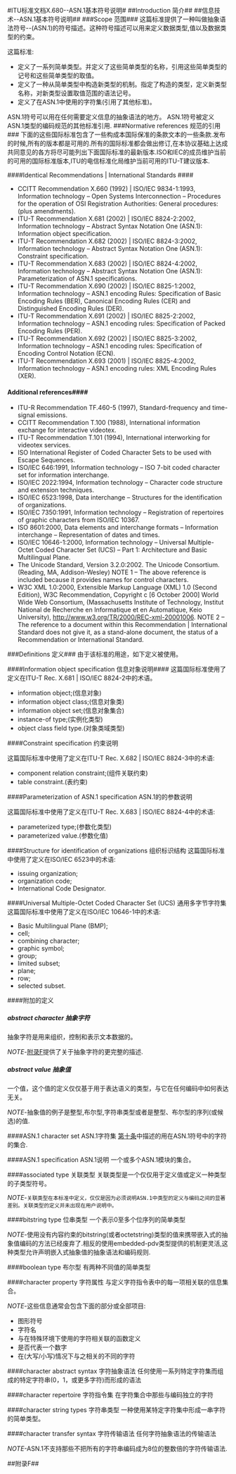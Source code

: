 #ITU标准文档X.680--ASN.1基本符号说明#
##Introduction 简介##
##信息技术--ASN.1基本符号说明##
###Scope 范围###
这篇标准提供了一种叫做抽象语法符号--(ASN.1)的符号描述。这种符号描述可以用来定义数据类型,值以及数据类型的约束。

这篇标准:
* 定义了一系列简单类型。并定义了这些简单类型的名称，引用这些简单类型的记号和这些简单类型的取值。
* 定义了一种从简单类型中构造新类型的机制。指定了构造的类型，定义新类型名称，对新类型设置取值范围的语法记号。
* 定义了在ASN.1中使用的字符集(引用了其他标准)。

ASN.1符号可以用在任何需要定义信息的抽象语法的地方。
ASN.1符号被定义ASN.1类型的编码规范的其他标准引用.
###Normative references 规范的引用###
下面的这些国际标准包含了一些构成本国际保准的条款文本的一些条款.发布的时候,所有的版本都是可用的.所有的国际标准都会做出修订,在本协议基础上达成共同意见的各方将尽可能列出下面国际标准的最新版本.ISO和IEC的成员维护当前的可用的国际标准版本,ITU的电信标准化局维护当前可用的ITU-T建议版本.

####Identical Recommendations | International Standards ####
* CCITT Recommendation X.660 (1992) | ISO/IEC 9834-1:1993, Information technology – Open Systems Interconnection – Procedures for the operation of OSI Registration Authorities: General procedures: (plus amendments).
* ITU-T Recommendation X.681 (2002) | ISO/IEC 8824-2:2002, Information technology – Abstract Syntax Notation One (ASN.1): Information object specification.
* ITU-T Recommendation X.682 (2002) | ISO/IEC 8824-3:2002, Information technology – Abstract Syntax Notation One (ASN.1): Constraint specification.
* ITU-T Recommendation X.683 (2002) | ISO/IEC 8824-4:2002, Information technology – Abstract Syntax Notation One (ASN.1): Parameterization of ASN.1 specifications.
* ITU-T Recommendation X.690 (2002) | ISO/IEC 8825-1:2002, Information technology – ASN.1 encoding Rules: Specification of Basic Encoding Rules (BER), Canonical Encoding Rules (CER) and Distinguished Encoding Rules (DER).
* ITU-T Recommendation X.691 (2002) | ISO/IEC 8825-2:2002, Information technology – ASN.1 encoding rules: Specification of Packed Encoding Rules (PER).
* ITU-T Recommendation X.692 (2002) | ISO/IEC 8825-3:2002, Information technology – ASN.1 encoding rules: Specification of Encoding Control Notation (ECN).
* ITU-T Recommendation X.693 (2001) | ISO/IEC 8825-4:2002, Information technology – ASN.1 encoding rules: XML Encoding Rules (XER).

#### Additional references####
* ITU-R Recommendation TF.460-5 (1997), Standard-frequency and time-signal emissions.
* CCITT Recommendation T.100 (1988), International information exchange for interactive videotex.
* ITU-T Recommendation T.101 (1994), International interworking for videotex services.
* ISO International Register of Coded Character Sets to be used with Escape Sequences.
* ISO/IEC 646:1991, Information technology – ISO 7-bit coded character set for information interchange.
* ISO/IEC 2022:1994, Information technology – Character code structure and extension techniques.
* ISO/IEC 6523:1998, Data interchange – Structures for the identification of organizations.
* ISO/IEC 7350:1991, Information technology – Registration of repertoires of graphic characters from ISO/IEC 10367.
* ISO 8601:2000, Data elements and interchange formats – Information interchange – Representation of dates and times.
* ISO/IEC 10646-1:2000, Information technology – Universal Multiple-Octet Coded Character Set (UCS) – Part 1: Architecture and Basic Multilingual Plane.
* The Unicode Standard, Version 3.2.0:2002. The Unicode Consortium. (Reading, MA, Addison-Wesley)
NOTE 1 – The above reference is included because it provides names for control characters.
* W3C XML 1.0:2000, Extensible Markup Language (XML) 1.0 (Second Edition), W3C Recommendation, Copyright c [6 October 2000] World Wide Web Consortium, (Massachusetts Institute of Technology, Institut National de Recherche en Informatique et en Automatique, Keio University), http://www.w3.org/TR/2000/REC-xml-20001006.
NOTE 2 – The reference to a document within this Recommendation | International Standard does not give it, as a stand-alone document, the status of a Recommendation or International Standard.

###Definitions 定义###
由于该标准的用途，如下定义被使用。

####Information object specification 信息对象说明####
这篇国际标准使用了定义在ITU-T Rec. X.681 | ISO/IEC 8824-2中的术语。
* information object;(信息对象)
* information object class;(信息对象类)
* information object set;(信息对象集合)
* instance-of type;(实例化类型)
* object class field type.(对象类域类型)

####Constraint specification 约束说明

这篇国际标准中使用了定义在ITU-T Rec. X.682 | ISO/IEC 8824-3中的术语:
* component relation constraint;(组件关联约束)
* table constraint.(表约束)

####Parameterization of ASN.1 specification ASN.1的的参数说明

这篇国际标准中使用了定义在ITU-T Rec. X.683 | ISO/IEC 8824-4中的术语:
* parameterized type;(参数化类型)
* parameterized value.(参数化值)

####Structure for identification of organizations 组织标识结构
这篇国际标准中使用了定义在ISO/IEC 6523中的术语:
* issuing organization;
* organization code;
* International Code Designator.

####Universal Multiple-Octet Coded Character Set (UCS) 通用多字节字符集
这篇国际标准中使用了定义在ISO/IEC 10646-1中的术语:
* Basic Multilingual Plane (BMP);
* cell;
* combining character;
* graphic symbol;
* group;
* limited subset;
* plane;
* row;
* selected subset.

####附加的定义
##### abstract character 抽象字符
抽象字符是用来组织，控制和表示文本数据的。

*NOTE*-[附录F](#附录F)提供了关于抽象字符的更完整的描述.

##### abstract value 抽象值
一个值，这个值的定义仅仅基于用于表达语义的类型，与它在任何编码中如何表达无关。

*NOTE*-抽象值的例子是整型,布尔型,字符串类型或者是整型、布尔型的序列(或候选)的值.

####ASN.1 character set ASN.1字符集
[第十条](#TODO_填入第十条地址)中描述的用在ASN.1符号中的字符的集合.

####ASN.1 specification ASN.1说明
一个或多个ASN.1模块的集合。

####associated type 关联类型
关联类型是一个仅仅用于定义值或定义一种类型的子类型符号。

*NOTE*-`关联类型在本标准中定义，仅仅是因为必须说明ASN.1中类型的定义与编码之间的显著差别。关联类型的定义并未出现在用户说明中。`

####bitstring type 位串类型
一个表示0至多个位序列的简单类型

*NOTE*-使用没有内容约束的bitstring(或者octetstring)类型的值来携带嵌入式的抽象值编码的方法已经废弃了.相反的使用embedded-pdv类型提供的机制更灵活,这种类型允许声明嵌入式抽象值的抽象语法和编码规则.

####boolean type 布尔型
有两种不同值的简单类型

####character property 字符属性
与定义字符指令表中的每一项相关联的信息集合。

*NOTE*-这些信息通常会包含下面的部分或全部项目:

* 图形符号
* 字符名
* 与在特殊环境下使用的字符相关联的函数定义 
* 是否代表一个数字
* 在(大写/小写)情况下与之相关的不同的字符

####character abstract syntax 字符抽象语法
任何使用一系列特定字符集而组成的特定字符串(0，1，或更多字符)而形成的语法

####character repertoire 字符指令集
在字符集合中那些与编码独立的字符

####character string types 字符串类型
一种使用某特定字符集中形成一串字符的简单类型。

####character transfer syntax 字符传输语法
任何字符抽象语法的传输语法

*NOTE*-ASN.1不支持那些不把所有的字符串编码成为8位的整数倍的字符传输语法.


##附录F##